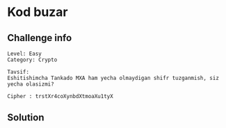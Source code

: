 # Kod buzar

## Challenge info

```text
Level: Easy
Category: Crypto

Tavsif:
Eshitishimcha Tankado MXA ham yecha olmaydigan shifr tuzganmish, siz yecha olasizmi?

Cipher : trstXr4coXynbdXtmoaXu1tyX
```

## Solution


